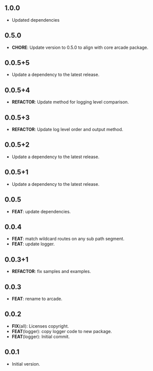 ## 1.0.0

- Updated dependencies

## 0.5.0

- **CHORE**: Update version to 0.5.0 to align with core arcade package.

## 0.0.5+5

- Update a dependency to the latest release.

## 0.0.5+4

- **REFACTOR**: Update method for logging level comparison.

## 0.0.5+3

- **REFACTOR**: Update log level order and output method.

## 0.0.5+2

- Update a dependency to the latest release.

## 0.0.5+1

- Update a dependency to the latest release.

## 0.0.5

- **FEAT**: update dependencies.

## 0.0.4

- **FEAT**: match wildcard routes on any sub path segment.
- **FEAT**: update logger.

## 0.0.3+1

- **REFACTOR**: fix samples and examples.

## 0.0.3

- **FEAT**: rename to arcade.

## 0.0.2

- **FIX**(all): Licenses copyright.
- **FEAT**(logger): copy logger code to new package.
- **FEAT**(logger): Initial commit.

## 0.0.1

- Initial version.
